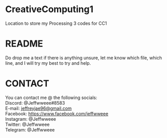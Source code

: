 # CreativeComputing1
Location to store my Processing 3 codes for CC1

# README

Do drop me a text if there is anything unsure, let me know which file, which line, and I will try my best
to try and help. </br>

# CONTACT
You can contact me @ the following socials:</br>
Discord: @Jeffwweee#8583</br>
E-mail: jeffreyjae96@gmail.com</br>
Facebook: https://www.facebook.com/jeffwweee </br>
Instagram: @Jeffwweee </br>
Twitter: @Jeffwweee </br>
Telegram: @Jeffwweee </br>
